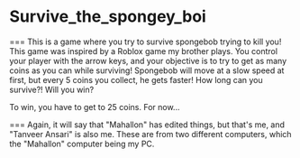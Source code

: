 # Survive_the_spongey_boi
===
This is a game where you try to survive spongebob trying to kill you! This game was inspired by a Roblox game my brother plays.
You control your player with the arrow keys, and your objective is to try to get as many coins
as you can while surviving! Spongebob will move at a slow speed at first, but every
5 coins you collect, he gets faster! How long can you survive?! Will you
win?

To win, you have to get to 25 coins. For now...


===
Again, it will say that "Mahallon" has edited things, but that's me, and "Tanveer Ansari" is also me. These are from two different computers, which the "Mahallon" computer being my PC.

